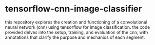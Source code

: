 # tensorflow-cnn-image-classifier
this repository explores the creation and functioning of a convolutional neural network (cnn) using tensorflow for image classification. the code provided delves into the setup, training, and evaluation of the cnn, with annotations that clarify the purpose and mechanics of each segment. 
